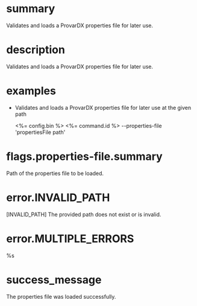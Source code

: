 # summary

Validates and loads a ProvarDX properties file for later use.

# description

Validates and loads a ProvarDX properties file for later use.

# examples

- Validates and loads a ProvarDX properties file for later use at the given path

  <%= config.bin %> <%= command.id %> --properties-file 'propertiesFile path'

# flags.properties-file.summary

Path of the properties file to be loaded.

# error.INVALID_PATH

[INVALID_PATH] The provided path does not exist or is invalid.

# error.MULTIPLE_ERRORS

%s

# success_message

The properties file was loaded successfully.

